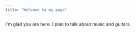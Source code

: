 ```yaml
---
title: "Welcome to my page"
---
```


I'm glad you are here. I plan to talk about music and guitars.
